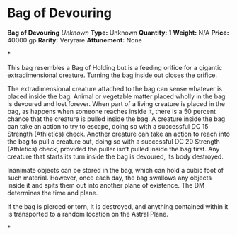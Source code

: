 # Bag of Devouring

**Bag of Devouring**
_Unknown_
**Type:** Unknown
**Quantity:** 1
**Weight:** N/A
**Price:** 40000 gp
**Rarity:** Veryrare
**Attunement:** None

*<p>This bag resembles a Bag of Holding but is a feeding orifice for a gigantic extradimensional creature. Turning the bag inside out closes the orifice.

The extradimensional creature attached to the bag can sense whatever is placed inside the bag. Animal or vegetable matter placed wholly in the bag is devoured and lost forever. When part of a living creature is placed in the bag, as happens when someone reaches inside it, there is a 50 percent chance that the creature is pulled inside the bag. A creature inside the bag can take an action to try to escape, doing so with a successful DC 15 Strength (Athletics) check. Another creature can take an action to reach into the bag to pull a creature out, doing so with a successful DC 20 Strength (Athletics) check, provided the puller isn’t pulled inside the bag first. Any creature that starts its turn inside the bag is devoured, its body destroyed.

Inanimate objects can be stored in the bag, which can hold a cubic foot of such material. However, once each day, the bag swallows any objects inside it and spits them out into another plane of existence. The DM determines the time and plane.

If the bag is pierced or torn, it is destroyed, and anything contained within it is transported to a random location on the Astral Plane.</p>*